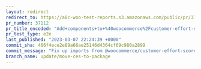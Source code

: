 ```yaml
---
layout: redirect
redirect_to: https://a8c-woo-test-reports.s3.amazonaws.com/public/pr/37112/e2e/index.html
pr_number: 37112
pr_title_encoded: "Add+components+to+%40woocommerce%2Fcustomer-effort-score"
pr_test_type: e2e
last_published: "2023-03-07 22:24:39 +0000"
commit_sha: 466f4ece2e89a66ae25146d4364cf69c980a2899
commit_message: "Fix up imports from @woocommerce/customer-effort-score"
branch_name: update/move-ces-to-package
---
```

